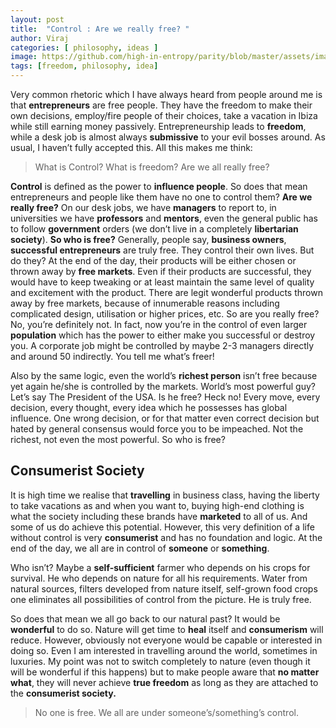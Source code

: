 ```yaml
---
layout: post
title:  "Control : Are we really free? "
author: Viraj
categories: [ philosophy, ideas ]
image: https://github.com/high-in-entropy/parity/blob/master/assets/images/consumerism_orig.jpg
tags: [freedom, philosophy, idea]
---
```


Very common rhetoric which I have always heard from people around me is that **entrepreneurs** are free people. They have the freedom to make their own decisions, employ/fire people
of their choices, take a vacation in Ibiza while still earning money passively. Entrepreneurship leads to **freedom**, while a desk job is almost always **submissive** to your evil bosses
around. As usual, I haven’t fully accepted this. All this makes me think: 

> What is Control? What is freedom? Are we all really free?

**Control** is defined as the power to **influence people**. So does that mean entrepreneurs and people like them have no one to control them? 
**Are we really free?**
On our desk jobs, we have **managers** to report to, in universities we have **professors** and **mentors**, even the general public has to follow **government** orders
(we don’t live in a completely **libertarian society**). **So who is free?** Generally, people say, **business owners**, **successful entrepreneurs** are truly free. They control their own lives. 
But do they? At the end of the day, their products will be either chosen or thrown away by **free markets**. Even if their products are successful, they would have to keep tweaking or
at least maintain the same level of quality and excitement with the product. There are legit wonderful products thrown away by free markets, because of innumerable reasons 
including complicated design, utilisation or higher prices, etc. So are you really free? No, you’re definitely not. In fact, now you’re in the control of even larger **population** 
which has the power to either make you successful or destroy you. A corporate job might be controlled by maybe 2-3 managers directly and around 50 indirectly. You tell me what’s 
freer!

Also by the same logic, even the world’s **richest person** isn’t free because yet again he/she is controlled by the markets. World’s most powerful guy? Let’s say The President of the 
USA. Is he free? Heck no! Every move, every decision, every thought, every idea which he possesses has global influence. One wrong decision, or for that matter even correct 
decision but hated by general consensus would force you to be impeached.
Not the richest, not even the most powerful. So who is free?

## Consumerist Society 

It is high time we realise that **travelling** in business class, having the liberty to take vacations as and when you want to, buying high-end clothing is what the society including
these brands have **marketed** to all of us. And some of us do achieve this potential. However, this very definition of a life without control is very **consumerist** and has no 
foundation and logic. At the end of the day, we all are in control of **someone** or **something**.

Who isn’t? Maybe a **self-sufficient** farmer who depends on his crops for survival. He who depends on nature for all his requirements. Water from natural sources, filters
developed from nature itself, self-grown food crops one eliminates all possibilities of control from the picture. He is truly free.

So does that mean we all go back to our natural past? It would be **wonderful** to do so. Nature will get time to **heal** itself and **consumerism** will reduce. However, obviously not
everyone would be capable or interested in doing so. Even I am interested in travelling around the world, sometimes in luxuries. My point was not to switch completely to nature 
(even though it will be wonderful if this happens) but to make people aware that **no matter what**, they will never achieve **true freedom** as long as they are attached to the
**consumerist society.** 

> No one is free. We all are under someone’s/something’s control.




